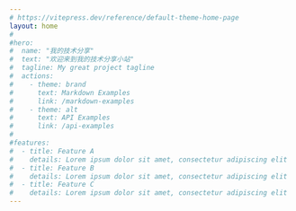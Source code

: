 ```yaml
---
# https://vitepress.dev/reference/default-theme-home-page
layout: home
#
#hero:
#  name: "我的技术分享"
#  text: "欢迎来到我的技术分享小站"
#  tagline: My great project tagline
#  actions:
#    - theme: brand
#      text: Markdown Examples
#      link: /markdown-examples
#    - theme: alt
#      text: API Examples
#      link: /api-examples
#
#features:
#  - title: Feature A
#    details: Lorem ipsum dolor sit amet, consectetur adipiscing elit
#  - title: Feature B
#    details: Lorem ipsum dolor sit amet, consectetur adipiscing elit
#  - title: Feature C
#    details: Lorem ipsum dolor sit amet, consectetur adipiscing elit
---
```

<script setup>
import Home from '.vitepress/theme/views/home.vue'
</script>
<home/>
